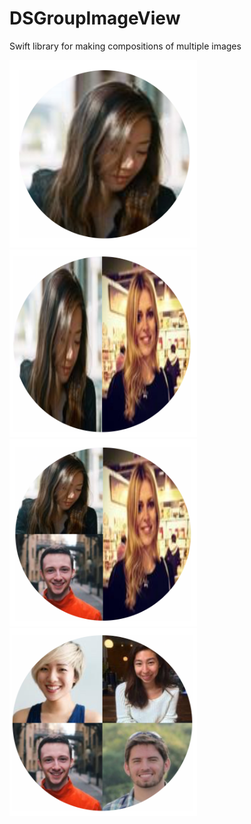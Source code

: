 # DSGroupImageView
Swift library for making compositions of multiple images

<img src="one.png" width="300" height="300" />
<img src="two.png" width="300" height="300" />
<img src="three.png" width="300" height="300" />
<img src="four.png" width="300" height="300" />

